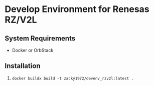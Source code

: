 # Develop Environment for Renesas RZ/V2L

## System Requirements

* Docker or OrbStack

## Installation

1. `docker buildx build -t zacky1972/devenv_rzv2l:latest .`

